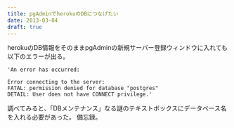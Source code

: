 ```yaml
---
title: pgAdminでherokuのDBにつなげたい
date: 2013-03-04
draft: true
---
```


herokuのDB情報をそのままpgAdminの新規サーバー登録ウィンドウに入れても以下のエラーが出る。

```
'An error has occurred:

Error connecting to the server: 
FATAL: permission denied for database "postgres" 
DETAIL: User does not have CONNECT privilege.'
```

調べてみると、「DBメンテナンス」なる謎のテキストボックスにデータベース名を入れる必要があった。
備忘録。
